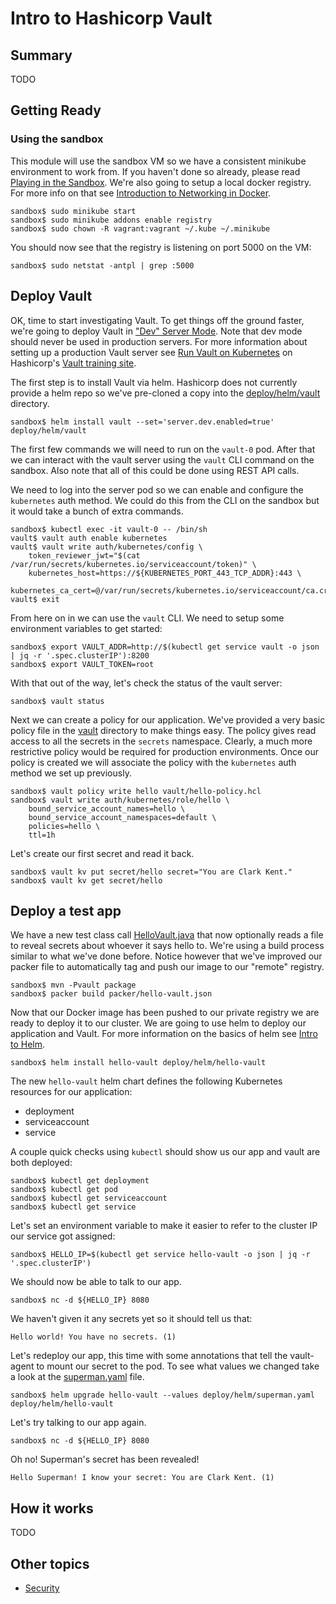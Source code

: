 # Intro to Hashicorp Vault
## Summary
TODO

## Getting Ready
### Using the sandbox
This module will use the sandbox VM so we have a consistent minikube environment to work from. If you haven't done so
already, please read [Playing in the Sandbox](../../doc/playing_in_the_sandbox.md). We're also going to setup a local
docker registry. For more info on that see [Introduction to Networking in Docker](../intro_to_networking_in_docker/README.md).

```shell script
sandbox$ sudo minikube start
sandbox$ sudo minikube addons enable registry
sandbox$ sudo chown -R vagrant:vagrant ~/.kube ~/.minikube
```

You should now see that the registry is listening on port 5000 on the VM:

```shell script
sandbox$ sudo netstat -antpl | grep :5000
```

## Deploy Vault
OK, time to start investigating Vault. To get things off the ground faster, we're going to deploy Vault in
["Dev" Server Mode](https://www.vaultproject.io/docs/concepts/dev-server/). Note that dev mode should never be used in
production servers. For more information about setting up a production Vault server see
[Run Vault on Kubernetes](https://learn.hashicorp.com/vault?track=getting-started-k8s) on Hashicorp's 
[Vault training site](https://learn.hashicorp.com/vault).

The first step is to install Vault via helm. Hashicorp does not currently provide a helm repo so we've pre-cloned a copy
into the [deploy/helm/vault](../../deploy/helm/vault) directory.

```shell script
sandbox$ helm install vault --set='server.dev.enabled=true' deploy/helm/vault
```

The first few commands we will need to run on the `vault-0` pod. After that we can interact with the vault server using
the `vault` CLI command on the sandbox. Also note that all of this could be done using REST API calls.

We need to log into the server pod so we can enable and configure the `kubernetes` auth method. We could do this from
the CLI on the sandbox but it would take a bunch of extra commands.

```shell script
sandbox$ kubectl exec -it vault-0 -- /bin/sh
vault$ vault auth enable kubernetes
vault$ vault write auth/kubernetes/config \
    token_reviewer_jwt="$(cat /var/run/secrets/kubernetes.io/serviceaccount/token)" \
    kubernetes_host=https://${KUBERNETES_PORT_443_TCP_ADDR}:443 \
    kubernetes_ca_cert=@/var/run/secrets/kubernetes.io/serviceaccount/ca.crt
vault$ exit
```

From here on in we can use the `vault` CLI. We need to setup some environment variables to get started:

```shell script
sandbox$ export VAULT_ADDR=http://$(kubectl get service vault -o json | jq -r '.spec.clusterIP'):8200
sandbox$ export VAULT_TOKEN=root
```

With that out of the way, let's check the status of the vault server:

```shell script
sandbox$ vault status
```

Next we can create a policy for our application. We've provided a very basic policy file in the [vault](../../vault) directory to
make things easy. The policy gives read access to all the secrets in the `secrets` namespace. Clearly, a much more
restrictive policy would be required for production environments. Once our policy is created we will associate the
policy with the `kubernetes` auth method we set up previously.

```shell script
sandbox$ vault policy write hello vault/hello-policy.hcl
sandbox$ vault write auth/kubernetes/role/hello \
    bound_service_account_names=hello \
    bound_service_account_namespaces=default \
    policies=hello \
    ttl=1h
```

Let's create our first secret and read it back.

```shell script
sandbox$ vault kv put secret/hello secret="You are Clark Kent."
sandbox$ vault kv get secret/hello
```

## Deploy a test app
We have a new test class call [HelloVault.java](../../src/main/java/com/analysts/containerdemo/HelloVault.java) that now
optionally reads a file to reveal secrets about whoever it says hello to. We're using a build process similar to what
we've done before. Notice however that we've improved our packer file to automatically tag and push our image to our
"remote" registry.

```shell script
sandbox$ mvn -Pvault package
sandbox$ packer build packer/hello-vault.json
```

Now that our Docker image has been pushed to our private registry we are ready to deploy it to our cluster. We are going
to use helm to deploy our application and Vault. For more information on the basics of helm see
[Intro to Helm](../intro_to_helm/README.md).

```shell script
sandbox$ helm install hello-vault deploy/helm/hello-vault
```

The new `hello-vault` helm chart defines the following Kubernetes resources for our application:
- deployment
- serviceaccount
- service

A couple quick checks using `kubectl` should show us our app and vault are both deployed:

```shell script
sandbox$ kubectl get deployment
sandbox$ kubectl get pod
sandbox$ kubectl get serviceaccount
sandbox$ kubectl get service
```

Let's set an environment variable to make it easier to refer to the cluster IP our service got assigned:

```shell script
sandbox$ HELLO_IP=$(kubectl get service hello-vault -o json | jq -r '.spec.clusterIP')
```

We should now be able to talk to our app.

```shell script
sandbox$ nc -d ${HELLO_IP} 8080
```

We haven't given it any secrets yet so it should tell us that:

```text
Hello world! You have no secrets. (1)
```

Let's redeploy our app, this time with some annotations that tell the vault-agent to mount our secret to the pod. To see
what values we changed take a look at the [superman.yaml](../../deploy/helm/superman.yaml) file.

```shell script
sandbox$ helm upgrade hello-vault --values deploy/helm/superman.yaml deploy/helm/hello-vault
```

Let's try talking to our app again.

```shell script
sandbox$ nc -d ${HELLO_IP} 8080
```

Oh no! Superman's secret has been revealed!

```text
Hello Superman! I know your secret: You are Clark Kent. (1)
```

## How it works
TODO

## Other topics
- [Security](security.md)
